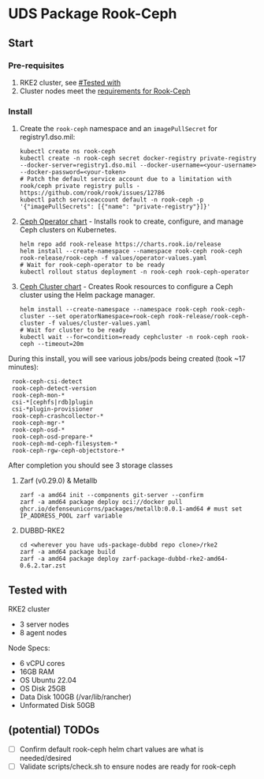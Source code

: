 # UDS Package Rook-Ceph

## Start

### Pre-requisites 
1. RKE2 cluster, see [#Tested with](#tested-with)
2. Cluster nodes meet the [requirements for Rook-Ceph](https://rook.github.io/docs/rook/v1.12/Getting-Started/Prerequisites/prerequisites/)

### Install

1. Create the `rook-ceph` namespace and an `imagePullSecret` for registry1.dso.mil:
   ```console
   kubectl create ns rook-ceph
   kubectl create -n rook-ceph secret docker-registry private-registry --docker-server=registry1.dso.mil --docker-username=<your-username> --docker-password=<your-token>
   # Patch the default service account due to a limitation with rook/ceph private registry pulls - https://github.com/rook/rook/issues/12786
   kubectl patch serviceaccount default -n rook-ceph -p '{"imagePullSecrets": [{"name": "private-registry"}]}'
   ```

1. [Ceph Operator chart](https://rook.github.io/docs/rook/v1.12/Helm-Charts/operator-chart/) - Installs rook to create, configure, and manage Ceph clusters on Kubernetes.
   ```console
   helm repo add rook-release https://charts.rook.io/release
   helm install --create-namespace --namespace rook-ceph rook-ceph rook-release/rook-ceph -f values/operator-values.yaml
   # Wait for rook-ceph-operator to be ready
   kubectl rollout status deployment -n rook-ceph rook-ceph-operator
   ```

1. [Ceph Cluster chart](https://rook.github.io/docs/rook/v1.12/Helm-Charts/ceph-cluster-chart/) - Creates Rook resources to configure a Ceph cluster using the Helm package manager.
   ```console
   helm install --create-namespace --namespace rook-ceph rook-ceph-cluster --set operatorNamespace=rook-ceph rook-release/rook-ceph-cluster -f values/cluster-values.yaml
   # Wait for cluster to be ready
   kubectl wait --for=condition=ready cephcluster -n rook-ceph rook-ceph --timeout=20m
   ```
During this install, you will see various jobs/pods being created (took ~17 minutes):
   ```
    rook-ceph-csi-detect
    rook-ceph-detect-version
    rook-ceph-mon-*
    csi-*[cephfs|rdb]plugin
    csi-*plugin-provisioner
    rook-ceph-crashcollector-*
    rook-ceph-mgr-*
    rook-ceph-osd-*
    rook-ceph-osd-prepare-*
    rook-ceph-md-ceph-filesystem-*
    rook-ceph-rgw-ceph-objectstore-*
   ```
   After completion you should see 3 storage classes

1. Zarf (v0.29.0) & Metallb
   ```
   zarf -a amd64 init --components git-server --confirm
   zarf -a amd64 package deploy oci://docker pull ghcr.io/defenseunicorns/packages/metallb:0.0.1-amd64 # must set IP_ADDRESS_POOL zarf variable
   ```

1. DUBBD-RKE2
   ```
   cd <wherever you have uds-package-dubbd repo clone>/rke2
   zarf -a amd64 package build 
   zarf -a amd64 package deploy zarf-package-dubbd-rke2-amd64-0.6.2.tar.zst
   ```

## Tested with

RKE2 cluster 
- 3 server nodes
- 8 agent nodes
  
Node Specs:
- 6 vCPU cores
- 16GB RAM
- OS Ubuntu 22.04
- OS Disk 25GB
- Data Disk 100GB (/var/lib/rancher)
- Unformated Disk 50GB

## (potential) TODOs 

- [ ] Confirm default rook-ceph helm chart values are what is needed/desired
- [ ] Validate scripts/check.sh to ensure nodes are ready for rook-ceph